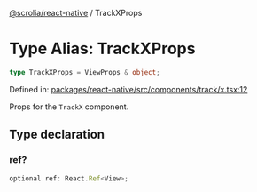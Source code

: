 [@scrolia/react-native](../README.md) / TrackXProps

# Type Alias: TrackXProps

```ts
type TrackXProps = ViewProps & object;
```

Defined in: [packages/react-native/src/components/track/x.tsx:12](https://github.com/scrolia/react-native/blob/107e0a978a4d75b58537d45c6e53de02c37b518c/packages/react-native/src/components/track/x.tsx#L12)

Props for the `TrackX` component.

## Type declaration

### ref?

```ts
optional ref: React.Ref<View>;
```
